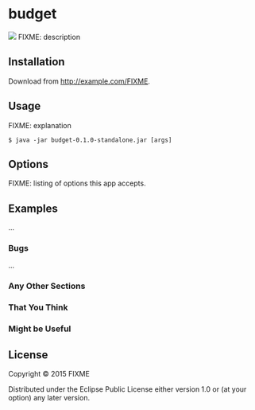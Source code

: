 # budget

<img src="https://circleci.com/gh/eponai/budget.svg?style=shield&circle-token=2a5932170afcb7e4664b0bae51176e11937b9e35" />
FIXME: description

## Installation

Download from http://example.com/FIXME.

## Usage

FIXME: explanation

    $ java -jar budget-0.1.0-standalone.jar [args]

## Options

FIXME: listing of options this app accepts.

## Examples

...

### Bugs

...

### Any Other Sections
### That You Think
### Might be Useful

## License

Copyright © 2015 FIXME

Distributed under the Eclipse Public License either version 1.0 or (at
your option) any later version.

